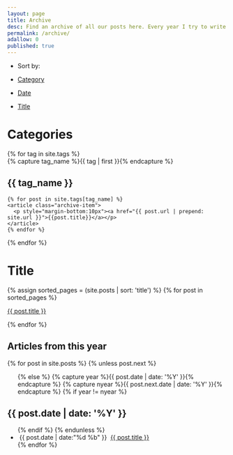 ```yaml
---
layout: page
title: Archive
desc: Find an archive of all our posts here. Every year I try to write more and more useful content on WebJeda. So this is where you can see what all the things I wrote on every single year!
permalink: /archive/
adallow: 0
published: true
---
```

<!----- New Archive Page --->
<nav class="pills">
<ul style="margin: 0">
<li style="margin: 0"><p>Sort by: </p></li>
<li class="by-category"><a href="#by-category"><p>Category</p></a></li>
<li class="by-date active"><a href="#by-date"><p>Date</p></a></li>
<li class="by-title"><a href="#by-title"><p>Title</p></a></li>
</ul>

</nav>

<div class="by-category hide archive">


<div id="archives">
<h1>Categories</h1>
{% for tag in site.tags %}
  <div class="archive-group">
    {% capture tag_name %}{{ tag | first }}{% endcapture %}
    <div id="#{{ tag_name | slugize }}"></div>
    <a name="{{ tag_name | slugize }}"></a>
    <p></p>
    <h2 class="tag-head">{{ tag_name }}</h2>

    {% for post in site.tags[tag_name] %}
    <article class="archive-item">
      <p style="margin-bottom:10px"><a href="{{ post.url | prepend: site.url }}">{{post.title}}</a></p>
    </article>
    {% endfor %}
  </div>
{% endfor %}
</div>

</div>


<div class="by-title hide archive">
<h1>Title</h1>
{% assign sorted_pages = (site.posts | sort: 'title') %}
{% for post in sorted_pages %}
<p><a href="{{ site.baseurl }}{{ post.url }}">{{ post.title }}</a></p>
{% endfor %}
</div>

<div class="by-date archive">
  <section id="archive">
  <h2><i class="fa fa-leanpub fa-2x"></i> Articles from this year</h2>
{% for post in site.posts %}
  {% unless post.next %}
  <ul class="this">
  {% else %}
  {% capture year %}{{ post.date | date: '%Y' }}{% endcapture %}
  {% capture nyear %}{{ post.next.date | date: '%Y' }}{% endcapture %}
  {% if year != nyear %}
  </ul>
  <h2>{{ post.date | date: '%Y' }}</h2>

  <ul class="past">
  {% endif %}
  {% endunless %}
 <li class="arch-list"><i class="fa fa-circle-thin"></i>&nbsp;<time>{{ post.date | date:"%d %b" }}</time>&nbsp;&nbsp;<a href="{{ post.url }}">{{ post.title }}</a></li>
 {% endfor %}
  </ul>
</section>

</div>


<script type="text/javascript">
function switch_nav(fragment) {
    var elements = document.querySelectorAll("div.archive");
    for (i = 0; i < elements.length; ++i) {
        elements[i].classList.add("hide");
    }

    elements = document.querySelectorAll("div.archive." + fragment);
    for (i = 0; i < elements.length; ++i) {
        elements[i].classList.remove("hide");
    }
    elements = document.querySelectorAll("nav.pills li");
    for (i = 0; i < elements.length; ++i) {
        elements[i].classList.remove("active");
    }
    elements = document.querySelectorAll("nav.pills li." + fragment);
    for (i = 0; i < elements.length; ++i) {
        elements[i].classList.add("active");
    }
};

document.addEventListener('DOMContentLoaded', function() {

  var fragment = window.location.hash.slice(1);
  if (fragment
      && document.querySelectorAll("div.archive." + fragment).length == 1) {
    switch_nav(fragment);
  };

  var elements = document.querySelectorAll("nav.pills a");
  for (i = 0; i < elements.length; ++i) {
    elements[i].onclick = function(){
      var fragment = this.href.split("#")[1];
      switch_nav(fragment);
      window.location.replace("#" + fragment);
      return false;
    };
  };
});
</script>



